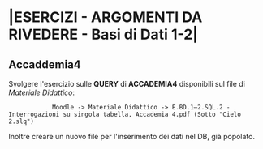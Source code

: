# |ESERCIZI - ARGOMENTI DA RIVEDERE - Basi di Dati 1-2|


## Accaddemia4 

Svolgere l'esercizio sulle **QUERY** di **ACCADEMIA4** disponibili sul file di *Materiale Didattico*:


                Moodle -> Materiale Didattico -> E.BD.1–2.SQL.2 - Interrogazioni su singola tabella, Accademia 4.pdf (Sotto "Cielo 2.slq") 


Inoltre creare un nuovo file per l'inserimento dei dati nel DB, già popolato.